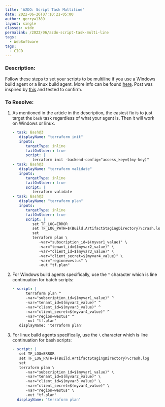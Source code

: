 ```yaml
---
title: 'AZDO: Script Task Multiline'
date: 2022-06-26T07:10:21-05:00
author: gerryw1389
layout: single
classes: wide
permalink: /2022/06/azdo-script-task-multi-line
tags:
  - WebSoftware
tags:
  - CICD
---
```

<!--more-->

### Description:

Follow these steps to set your scripts to be multiline if you use a Windows build agent or a linux build agent. More info can be found [here](https://docs.microsoft.com/en-us/azure/devops/pipelines/scripts/cross-platform-scripting?view=azure-devops&tabs=yaml). Post was inspired by [this](https://stackoverflow.com/questions/59198459/how-to-break-a-single-command-inside-a-script-step-on-multiple-lines) and tested to confirm.

### To Resolve:

1. As mentioned in the article in the description, the easiest fix is to just target the `bash` task regardless of what your agent is. Then it will work on Windows or linux. 

   ```yaml
   - task: Bash@3
      displayName: "terraform init"
      inputs:
         targetType: inline
         failOnStderr: true
         script: |
            terraform init -backend-config="access_key=$(my-key)"
   - task: Bash@3
      displayName: "terraform validate"
      inputs:
         targetType: inline
         failOnStderr: true
         script: |
            terraform validate
   - task: Bash@3
      displayName: "terraform plan"
      inputs:
         targetType: inline
         failOnStderr: true
         script: |
            set TF_LOG=ERROR
            set TF_LOG_PATH=$(Build.ArtifactStagingDirectory)\crash.log
            set
            terraform plan \
               -var="subscription_id=$(myvar1_value)" \
               -var="tenant_id=$(myvar2_value)" \
               -var="client_id=$(myvar3_value)" \
               -var="client_secret=$(myvar4_value)" \
               -var="region=westus" \
               -out "tf.plan"
   ```

1. For Windows build agents specifically, use the `^` character which is line continuation for batch scripts:

   ```yaml
   - script: |
         terraform plan ^
         -var="subscription_id=$(myvar1_value)" ^
         -var="tenant_id=$(myvar2_value)" ^
         -var="client_id=$(myvar3_value)" ^
         -var="client_secret=$(myvar4_value)" ^
         -var="region=westus" ^
         -out "tf.plan"
      displayName: 'terraform plan'
   ```

1. For linux build agents specifically, use the `\` character which is line continuation for bash scripts:

   ```yaml
   - script: |
      set TF_LOG=ERROR
      set TF_LOG_PATH=$(Build.ArtifactStagingDirectory)\crash.log
      set
      terraform plan \
         -var="subscription_id=$(myvar1_value)" \
         -var="tenant_id=$(myvar2_value)" \
         -var="client_id=$(myvar3_value)" \
         -var="client_secret=$(myvar4_value)" \
         -var="region=westus" \
         -out "tf.plan"
     displayName: 'terraform plan'
   ```